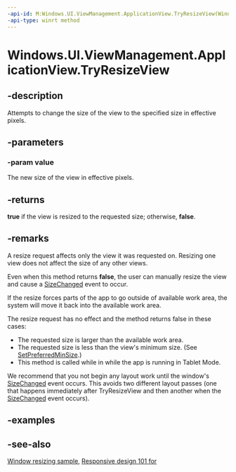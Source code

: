 ```yaml
---
-api-id: M:Windows.UI.ViewManagement.ApplicationView.TryResizeView(Windows.Foundation.Size)
-api-type: winrt method
---
```


<!-- Method syntax
public bool TryResizeView(Windows.Foundation.Size value)
-->

# Windows.UI.ViewManagement.ApplicationView.TryResizeView

## -description
Attempts to change the size of the view to the specified size in effective pixels.

## -parameters
### -param value
The new size of the view in effective pixels.

## -returns
**true** if the view is resized to the requested size; otherwise, **false**.

## -remarks
A resize request affects only the view it was requested on. Resizing one view does not affect the size of any other views.

Even when this method returns **false**, the user can manually resize the view and cause a [SizeChanged](../windows.ui.core/corewindow_sizechanged.md) event to occur.

If the resize forces parts of the app to go outside of available work area, the system will move it back into the available work area.


The resize request has no effect and the method returns false in these cases:

+ The requested size is larger than the available work area.
+ The requested size is less than the view's minimum size. (See [SetPreferredMinSize](applicationview_setpreferredminsize_991571047.md).)
+ This method is called while in while the app is running in Tablet Mode.


We recommend that you not begin any layout work until the window's [SizeChanged](../windows.ui.core/corewindow_sizechanged.md) event occurs. This avoids two different layout passes (one that happens immediately after TryResizeView and then another when the [SizeChanged](../windows.ui.core/corewindow_sizechanged.md) event occurs).

## -examples

## -see-also
[Window resizing sample](https://go.microsoft.com/fwlink/p/?LinkId=620026), [
      Responsive design 101 for ](https://msdn.microsoft.com/library/bf42e810-cdc8-47d2-9c30-baa19dcbe2da)

